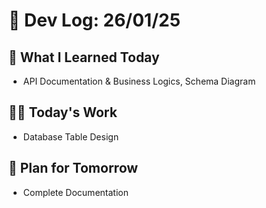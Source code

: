 # 📝 Dev Log: 26/01/25

## 📌 What I Learned Today

- API Documentation & Business Logics, Schema Diagram

## 👨‍💻 Today's Work

- Database Table Design

## 📝 Plan for Tomorrow

- Complete Documentation